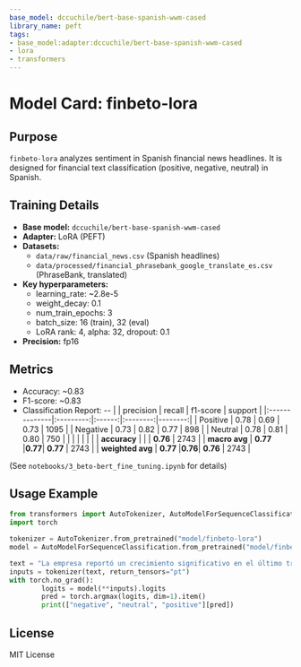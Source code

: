 ```yaml
---
base_model: dccuchile/bert-base-spanish-wwm-cased
library_name: peft
tags:
- base_model:adapter:dccuchile/bert-base-spanish-wwm-cased
- lora
- transformers
---
```



# Model Card: finbeto-lora

## Purpose
`finbeto-lora` analyzes sentiment in Spanish financial news headlines. It is designed for financial text classification (positive, negative, neutral) in Spanish.

## Training Details
- **Base model:** `dccuchile/bert-base-spanish-wwm-cased`
- **Adapter:** LoRA (PEFT)
- **Datasets:**
	- `data/raw/financial_news.csv` (Spanish headlines)
	- `data/processed/financial_phrasebank_google_translate_es.csv` (PhraseBank, translated)
- **Key hyperparameters:**
	- learning_rate: ~2.8e-5
	- weight_decay: 0.1
	- num_train_epochs: 3
	- batch_size: 16 (train), 32 (eval)
	- LoRA rank: 4, alpha: 32, dropout: 0.1
- **Precision:** fp16

## Metrics
- Accuracy: ~0.83
- F1-score: ~0.83
- Classification Report:
--
|               | precision | recall | f1-score | support |
|:--------------|:---------:|:------:|:--------:|--------:|
| Positive      |   0.78    |  0.69  |   0.73   |    1095 |
| Negative      |   0.73    |  0.82  |   0.77   |     898 |
| Neutral       |   0.78    |  0.81  |   0.80   |     750 |
|               |           |        |          |         |
| **accuracy**  |           |        | **0.76** |    2743 |
| **macro avg** | **0.77**  |**0.77**| **0.77** |    2743 |
| **weighted avg** | **0.77** |**0.76**| **0.76** |    2743 |

(See `notebooks/3_beto-bert_fine_tuning.ipynb` for details)

## Usage Example
```python
from transformers import AutoTokenizer, AutoModelForSequenceClassification
import torch

tokenizer = AutoTokenizer.from_pretrained("model/finbeto-lora")
model = AutoModelForSequenceClassification.from_pretrained("model/finbeto-lora")

text = "La empresa reportó un crecimiento significativo en el último trimestre."
inputs = tokenizer(text, return_tensors="pt")
with torch.no_grad():
		logits = model(**inputs).logits
		pred = torch.argmax(logits, dim=1).item()
		print(["negative", "neutral", "positive"][pred])
```

## License
MIT License